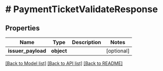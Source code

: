 # # PaymentTicketValidateResponse

## Properties

Name | Type | Description | Notes
------------ | ------------- | ------------- | -------------
**issuer_payload** | **object** |  | [optional]

[[Back to Model list]](../../README.md#models) [[Back to API list]](../../README.md#endpoints) [[Back to README]](../../README.md)
